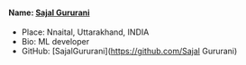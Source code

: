 #### Name: [Sajal Gururani](https://github.com/SajalGururani)
- Place: Nnaital, Uttarakhand, INDIA
- Bio: ML developer
- GitHub: [SajalGururani](https://github.com/Sajal Gururani)
